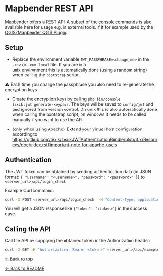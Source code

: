 # Mapbender REST API

Mapbender offers a REST API. A subset of the [console commands](../workflows/commands.md) is also available here for usage
e.g. in external tools. If it for example used by the [QGIS2Mapbender QGIS Plugin](https://github.com/WhereGroup/QGIS2Mapbender).

## Setup
- Replace the environment variable `JWT_PASSPHRASE=<change_me>` in the `.env` or `.env.local` file. If you are in a  
  unix environment this is automatically done (using a random string) when calling the `bootstrap` script.

:warning: Each time you change the passphrase you also need to re-generate the encryption keys

- Create the encryption keys by calling `php bin/console lexik:jwt:generate-keypair`. The keys will be saved to `config/jwt` and 
  and ignored from version control. On unix this is also automatically done when calling the bootstrap script, on windows
  it needs to be called manually if you want to use the API.

- (only when using Apache): Extend your virtual host configuration according to https://github.com/lexik/LexikJWTAuthenticationBundle/blob/3.x/Resources/doc/index.rst#important-note-for-apache-users

## Authentication
The JWT token can be obtained by sending authentication data (in JSON format: `{ "username": "<username>", "password": "<password>" }`) to `<server_url>/api/login_check`

Example Curl command:

```bash
curl -X POST <server_url>/api/login_check  -H "Content-Type: application/json"  -d '{"username": "<username>", "password": "<password>"}'`
```

You will get a JSON response like `{"token": "<token>"}` in the success case. 

## Calling the API

Call the API by supplying the obtained token in the Authorization header:

```bash
curl -X GET -H "Authorization: Bearer <token>" <server_url>/api/example
```



[↑ Back to top](#controllers)

[← Back to README](../README.md)
